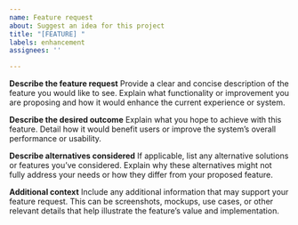 ```yaml
---
name: Feature request
about: Suggest an idea for this project
title: "[FEATURE] "
labels: enhancement
assignees: ''

---
```


**Describe the feature request**
Provide a clear and concise description of the feature you would like to see. Explain what functionality or improvement
you are proposing and how it would enhance the current experience or system.

**Describe the desired outcome**
Explain what you hope to achieve with this feature. Detail how it would benefit users or improve the system’s overall
performance or usability.

**Describe alternatives considered**
If applicable, list any alternative solutions or features you’ve considered. Explain why these alternatives might not
fully address your needs or how they differ from your proposed feature.

**Additional context**
Include any additional information that may support your feature request. This can be screenshots, mockups, use cases,
or other relevant details that help illustrate the feature’s value and implementation.
